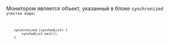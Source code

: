 Монитором является объект, указанный в блоке <code>synchronized<code> участка кода:
```code
    synchronized (synchedList) {
        synchedList.wait();
    }
```
